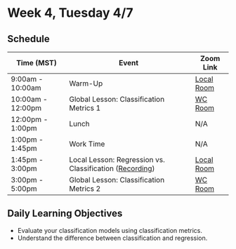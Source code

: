 # Week 4, Tuesday 4/7

## Schedule
| Time (MST)                  | Event                             | Zoom Link                                    |
|-----------------------|-----------------------------------|----------------------------------------------|
| 9:00am - 10:00am | Warm-Up                 | [Local Room](https://generalassembly.zoom.us/j/4539501986) |
| 10:00am - 12:00pm | Global Lesson: Classification Metrics 1 | [WC Room](https://generalassembly.zoom.us/s/620270527)   |
| 12:00pm - 1:00pm | Lunch                       | N/A |
| 1:00pm - 1:45pm | Work Time | N/A |  
| 1:45pm - 3:00pm  | Local Lesson: Regression vs. Classification ([Recording](https://generalassembly.zoom.us/rec/share/7t5sbIGh0DpOXM_GzgaGa6wELIXjX6a803BP_6cMxEfQIseeQ7bXhUIh1lbrhCd1)) | [Local Room](https://generalassembly.zoom.us/j/4539501986)   |
| 3:00pm - 5:00pm  | Global Lesson: Classification Metrics 2 | [WC Room](https://generalassembly.zoom.us/s/620270527)  |

## Daily Learning Objectives
- Evaluate your classification models using classification metrics.
- Understand the difference between classification and regression.
